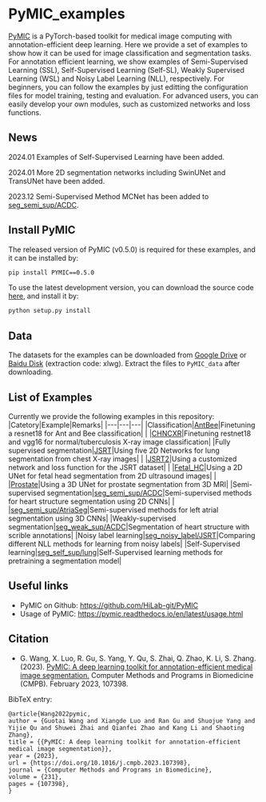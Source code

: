 # PyMIC_examples
[PyMIC][PyMIC_link] is a PyTorch-based toolkit for medical image computing with annotation-efficient deep learning. Here we provide a set of examples to show how it can be used for image classification and segmentation tasks. For annotation efficient learning, we show examples of Semi-Supervised Learning (SSL), Self-Supervised Learning (Self-SL), Weakly Supervised Learning (WSL) and Noisy Label Learning (NLL), respectively.  For beginners, you can follow the examples by just editting the configuration files for model training, testing and evaluation. For advanced users, you can easily develop your own modules, such as customized networks and loss functions.  

## News
2024.01 Examples of Self-Supervised Learning have been added.

2024.01 More 2D segmentation networks including SwinUNet and TransUNet have been added.

2023.12 Semi-Supervised Method MCNet has been added to [seg_semi_sup/ACDC][ssl_acdc_link]. 

## Install PyMIC
The released version of PyMIC (v0.5.0) is required for these examples, and it can be installed by:

```bash
pip install PYMIC==0.5.0
```

To use the latest development version, you can download the source code [here][PyMIC_link], and install it by:

```bash
python setup.py install
``` 

## Data
The datasets for the examples can be downloaded from [Google Drive][google_link] or [Baidu Disk][baidu_link] (extraction code: xlwg). Extract the files to `PyMIC_data` after downloading. 


## List of Examples

Currently we provide the following examples in this repository:
|Catetory|Example|Remarks|
|---|---|---|
|Classification|[AntBee][AntBee_link]|Finetuning a resnet18 for Ant and Bee classification|
|  |[CHNCXR][CHNCXR_link]|Finetuning restnet18 and vgg16 for normal/tuberculosis X-ray image classification|
|Fully supervised segmentation|[JSRT][JSRT_link]|Using five 2D Networks for lung segmentation from chest X-ray images|
| |[JSRT2][JSRT2_link]|Using a customized network and loss function for the JSRT dataset|
| |[Fetal_HC][fetal_hc_link]|Using a 2D UNet for fetal head segmentation from 2D ultrasound images|
| |[Prostate][prostate_link]|Using a 3D UNet for prostate segmentation from 3D MRI|
|Semi-supervised segmentation|[seg_semi_sup/ACDC][ssl_acdc_link]|Semi-supervised methods for heart structure segmentation using 2D CNNs|
| |[seg_semi_sup/AtriaSeg][ssl_atrial_link]|Semi-supervised methods for left atrial segmentation using 3D CNNs|
|Weakly-supervised segmentation|[seg_weak_sup/ACDC][wsl_acdc_link]|Segmentation of heart structure with scrible annotations|
|Noisy label learning|[seg_noisy_label/JSRT][nll_jsrt_link]|Comparing different NLL methods for learning from noisy labels|
|Self-Supervised learning|[seg_self_sup/lung][self_lung_link]|Self-Supervised learning methods for pretraining a segmentation model|

[PyMIC_link]: https://github.com/HiLab-git/PyMIC
[google_link]:https://drive.google.com/file/d/1eZakSEBr_zfIHFTAc96OFJix8cUBf-KR/view?usp=sharing
[baidu_link]:https://pan.baidu.com/s/1tN0inIrVYtSxTVRfErD9Bw 
[AntBee_link]:classification/AntBee
[CHNCXR_link]:classification/CHNCXR
[JSRT_link]:seg_full_sup/JSRT
[JSRT2_link]:seg_full_sup/JSRT2
[fetal_hc_link]:seg_full_sup/fetal_hc
[prostate_link]:seg_full_sup/prostate
[ssl_acdc_link]:seg_semi_sup/ACDC
[ssl_atrial_link]:seg_semi_sup/AtriaSeg/
[wsl_acdc_link]:seg_weak_sup/ACDC 
[nll_jsrt_link]:seg_noisy_label/JSRT
[self_lung_link]:seg_self_sup/lung

## Useful links
* PyMIC on Github: https://github.com/HiLab-git/PyMIC
* Usage of PyMIC: https://pymic.readthedocs.io/en/latest/usage.html 

## Citation
* G. Wang, X. Luo, R. Gu, S. Yang, Y. Qu, S. Zhai, Q. Zhao, K. Li, S. Zhang. (2023). 
[PyMIC: A deep learning toolkit for annotation-efficient medical image segmentation.][arxiv2022] Computer Methods and Programs in Biomedicine (CMPB). February 2023, 107398.

[arxiv2022]:http://arxiv.org/abs/2208.09350

BibTeX entry:

    @article{Wang2022pymic,
    author = {Guotai Wang and Xiangde Luo and Ran Gu and Shuojue Yang and Yijie Qu and Shuwei Zhai and Qianfei Zhao and Kang Li and Shaoting Zhang},
    title = {{PyMIC: A deep learning toolkit for annotation-efficient medical image segmentation}},
    year = {2023},
    url = {https://doi.org/10.1016/j.cmpb.2023.107398},
    journal = {Computer Methods and Programs in Biomedicine},
    volume = {231},
    pages = {107398},
    }